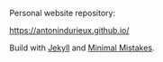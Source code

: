 Personal website repository:

https://antonindurieux.github.io/

Build with [Jekyll](https://jekyllrb.com/) and [Minimal Mistakes](https://mmistakes.github.io/minimal-mistakes/).